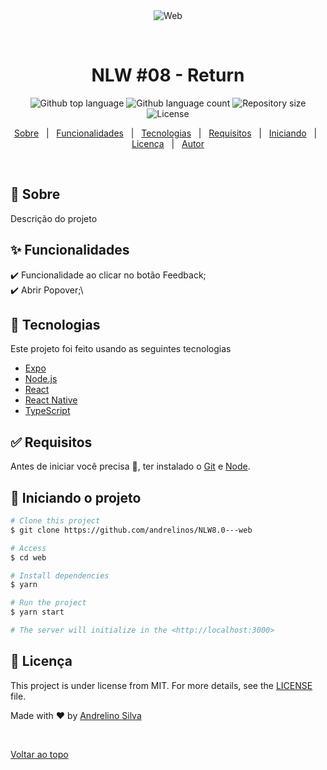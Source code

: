 <div align="center" id="top">
  <img src="./.github/images/nlw.png" alt="Web" />

  &#xa0;

  <!-- <a href="https://NLW8.0---web.netlify.app">Demo</a> -->
</div>

<h1 align="center">NLW #08 - Return</h1>

<p align="center">
  <img alt="Github top language" src="https://img.shields.io/github/languages/top/andrelinos/NLW8.0---web?color=56BEB8">

  <img alt="Github language count" src="https://img.shields.io/github/languages/count/andrelinos/NLW8.0---web?color=56BEB8">

  <img alt="Repository size" src="https://img.shields.io/github/repo-size/andrelinos/NLW8.0---web?color=56BEB8">

  <img alt="License" src="https://img.shields.io/github/license/andrelinos/NLW8.0---web?color=56BEB8">

  <!-- <img alt="Github issues" src="https://img.shields.io/github/issues/andrelinos/NLW8.0---web?color=56BEB8" /> -->

  <!-- <img alt="Github forks" src="https://img.shields.io/github/forks/andrelinos/NLW8.0---web?color=56BEB8" /> -->

  <!-- <img alt="Github stars" src="https://img.shields.io/github/stars/andrelinos/NLW8.0---web?color=56BEB8" /> -->
</p>

<!-- Status -->

<!-- <h4 align="center"> 
	🚧  Web 🚀 Under construction...  🚧
</h4> 

<hr> -->

<p align="center">
  <a href="#dart-about">Sobre</a> &#xa0; | &#xa0;
  <a href="#sparkles-features">Funcionalidades</a> &#xa0; | &#xa0;
  <a href="#rocket-technologies">Tecnologias</a> &#xa0; | &#xa0;
  <a href="#white_check_mark-requirements">Requisitos</a> &#xa0; | &#xa0;
  <a href="#checkered_flag-starting">Iniciando</a> &#xa0; | &#xa0;
  <a href="#memo-license">Licença</a> &#xa0; | &#xa0;
  <a href="https://github.com/andrelinos" target="_blank">Autor</a>
</p>

<br>

## :dart: Sobre ##

Descrição do projeto

## :sparkles: Funcionalidades ##

:heavy_check_mark: Funcionalidade ao clicar no botão Feedback;\
:heavy_check_mark: Abrir Popover;\

## :rocket: Tecnologias ##

Este projeto foi feito usando as seguintes tecnologias

- [Expo](https://expo.io/)
- [Node.js](https://nodejs.org/en/)
- [React](https://pt-br.reactjs.org/)
- [React Native](https://reactnative.dev/)
- [TypeScript](https://www.typescriptlang.org/)

## :white_check_mark: Requisitos ##

Antes de iniciar você precisa :checkered_flag:, ter instalado o [Git](https://git-scm.com) e [Node](https://nodejs.org/en/).

## :checkered_flag: Iniciando o projeto ##

```bash
# Clone this project
$ git clone https://github.com/andrelinos/NLW8.0---web

# Access
$ cd web

# Install dependencies
$ yarn

# Run the project
$ yarn start

# The server will initialize in the <http://localhost:3000>
```

## :memo: Licença ##

This project is under license from MIT. For more details, see the [LICENSE](LICENSE.md) file.

Made with :heart: by <a href="https://github.com/andrelinos" target="_blank">Andrelino Silva</a>

&#xa0;

<a href="#top">Voltar ao topo</a>
